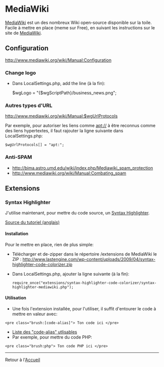 # MediaWiki

[MediaWiki](http://www.mediawiki.org/wiki/MediaWiki/fr) est un des
nombreux Wiki open-source disponible sur la toile. Facile à mettre en
place (meme sur Free), en suivant les instructions sur le site de
[MediaWiki](http://www.mediawiki.org/wiki/MediaWiki/fr).

## Configuration

<http://www.mediawiki.org/wiki/Manual:Configuration>

### Change logo

- Dans LocalSettings.php, add the line (à la fin):



    $wgLogo = "{$wgScriptPath}/business_news.png";

### Autres types d'URL

<http://www.mediawiki.org/wiki/Manual:$wgUrlProtocols>

Par exemple, pour autoriser les liens comme <apt://> à être reconnus
comme des liens hypertextes, il faut rajouter la ligne suivante dans
LocalSettings.php:

    $wgUrlProtocols[] = "apt:";

### Anti-SPAM

- <http://bima.astro.umd.edu/wiki/index.php/Mediawiki_spam_protection>
- <http://www.mediawiki.org/wiki/Manual:Combating_spam>

## Extensions

### Syntax Highlighter

J'utilise maintenant, pour mettre du code source, un [Syntax
Highlighter](http://alexgorbatchev.com/wiki/SyntaxHighlighter).

[Source du tutoriel
(anglais)](http://www.lastengine.com/syntax-highlighter-code-colorizer-mediawiki/)

#### Installation

Pour le mettre en place, rien de plus simple:

- Télécharger et de-zipper dans le répertoire /extensions de MediaWiki
  le ZIP :
  <http://www.lastengine.com/wp-content/uploads/2009/04/syntax-highlighter-code-colorizer.zip>
- Dans LocalSettings.php, ajouter la ligne suivante (à la fin):

    `require_once("extensions/syntax-highlighter-code-colorizer/syntax-highlighter-mediawiki.php");`

#### Utilisation

- Une fois l'extension installée, pour l'utiliser, il suffit d'entourer
  le code à mettre en valeur avec:

`<pre class="brush:[code-alias]"> Ton code ici </pre>`

- [Liste des "code-alias"
  utlisables](http://alexgorbatchev.com/wiki/SyntaxHighlighter:Brushes)
- Par exemple, pour mettre du code PHP:

`<pre class="brush:php"> Ton code PHP ici </pre>`

------------------------------------------------------------------------

Retour à l'[Accueil](Accueil "wikilink")
